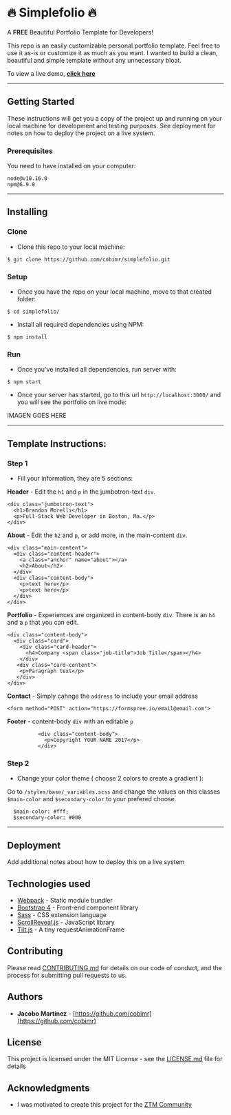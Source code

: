 # 🔥 Simplefolio 🔥

A **FREE** Beautiful Portfolio Template for Developers!

This repo is an easily customizable personal portfolio template. Feel free to use it as-is or customize it as much as you want. I wanted to build a clean, beautiful and simple template without any unnecessary bloat.

To view a live demo, **[click here](https://simplefolio.netlify.com/)**

---

## Getting Started

These instructions will get you a copy of the project up and running on your local machine for development and testing purposes. See deployment for notes on how to deploy the project on a live system.

### Prerequisites

You need to have installed on your computer:

```
node@v10.16.0
npm@6.9.0
```
---

## Installing

### Clone

- Clone this repo to your local machine:
```
$ git clone https://github.com/cobimr/simplefolio.git
```

### Setup

- Once you have the repo on your local machine, move to that created folder:
```
$ cd simplefolio/
```

- Install all required dependencies using NPM:
```
$ npm install
```

### Run

- Once you've installed all dependencies, run server with:
```
$ npm start
```

- Once your server has started, go to this url `http://localhost:3000/` and you will see the portfolio on live mode:

IMAGEN GOES HERE

---

## Template Instructions:

### Step 1
- Fill your information, they are 5 sections:

**Header** - Edit the `h1` and `p` in the jumbotron-text `div`.
```
<div class="jumbotron-text">
  <h1>Brandon Morelli</h1>
  <p>Full-Stack Web Developer in Boston, Ma.</p>
</div>
```

**About** - Edit the `h2` and `p`, or add more, in the main-content `div`.

```
<div class="main-content">
  <div class="content-header">
    <a class="anchor" name="about"></a>
    <h2>About</h2>
  </div>
  <div class="content-body">
    <p>text here</p>
    <p>text here</p>
  </div>
</div>
```

**Portfolio** - Experiences are organized in content-body `div`. There is an `h4` and a `p` that you can edit.
```
<div class="content-body">
  <div class="card">
    <div class="card-header">
      <h4>Company <span class="job-title">Job Title</span></h4>
    </div>
   <div class="card-content">
    <p>Paragraph text</p>
   </div>
</div>
```

**Contact** - Simply cahnge the `address` to include your email address
```
<form method="POST" action="https://formspree.io/email@email.com">
```

**Footer** - content-body `div` with an editable `p`
```
          <div class="content-body">
            <p>Copyright YOUR NAME 2017</p>
          </div>
```

### Step 2
- Change your color theme ( choose 2 colors to create a gradient ):

Go to `/styles/base/_variables.scss` and change the values on this classes `$main-color` and `$secondary-color` to your prefered choose.
```
  $main-color: #fff;
  $secondary-color: #000
```

---

## Deployment

Add additional notes about how to deploy this on a live system

## Technologies used

* [Webpack](https://webpack.js.org/concepts/) - Static module bundler
* [Bootstrap 4](https://getbootstrap.com/docs/4.3/getting-started/introduction/) - Front-end component library
* [Sass](https://sass-lang.com/documentation) - CSS extension language
* [ScrollReveal.js](https://scrollrevealjs.org/) - JavaScript library
* [Tilt.js](https://gijsroge.github.io/tilt.js/) - A tiny requestAnimationFrame

## Contributing

Please read [CONTRIBUTING.md](https://gist.github.com/PurpleBooth/b24679402957c63ec426) for details on our code of conduct, and the process for submitting pull requests to us.

## Authors

* **Jacobo Martinez** - [https://github.com/cobimr](https://github.com/cobimr)

## License

This project is licensed under the MIT License - see the [LICENSE.md](LICENSE.md) file for details

## Acknowledgments

* I was motivated to create this project for the [ZTM Community](https://github.com/zero-to-mastery)
